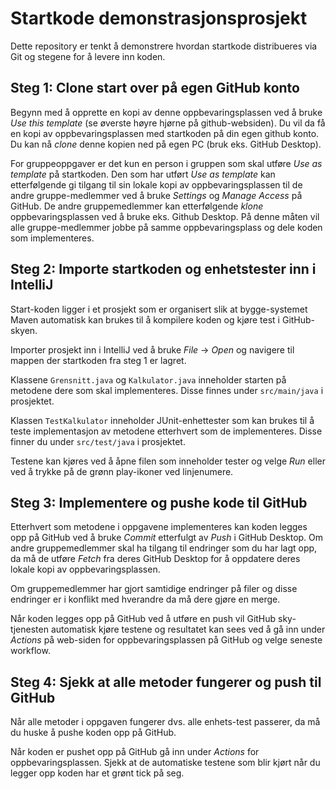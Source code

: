 # Startkode demonstrasjonsprosjekt

Dette repository er tenkt å demonstrere hvordan startkode distribueres via Git og stegene for å levere inn koden.

## Steg 1: Clone start over på egen GitHub konto

Begynn med å opprette en kopi av denne oppbevaringsplassen ved å bruke *Use this template* (se øverste høyre hjørne på github-websiden). Du vil da få en kopi av oppbevaringsplassen med startkoden på din egen github konto. Du kan nå *clone* denne kopien ned på egen PC (bruk eks. GitHub Desktop).

For gruppeoppgaver er det kun en person i gruppen som skal utføre *Use as template* på startkoden. Den som har utført *Use as template* kan etterfølgende gi tilgang til sin lokale kopi av oppbevaringsplassen til de andre gruppe-medlemmer ved å bruke *Settings* og *Manage Access* på GitHub. De andre gruppemedlemmer kan etterfølgende *klone* oppbevaringsplassen ved å bruke eks. Github Desktop. På denne måten vil alle gruppe-medlemmer jobbe på samme oppbevaringsplass og dele koden som implementeres.

## Steg 2: Importe startkoden og enhetstester inn i IntelliJ

Start-koden ligger i et prosjekt som er organisert slik at bygge-systemet Maven automatisk kan brukes til å kompilere koden og kjøre test i GitHub-skyen.

Importer prosjekt inn i IntelliJ ved å bruke *File* -> *Open* og navigere til mappen der startkoden fra steg 1 er lagret.

Klassene `Grensnitt.java` og `Kalkulator.java` inneholder starten på metodene dere som skal implementeres. Disse finnes under `src/main/java` i prosjektet.

Klassen `TestKalkulator`  inneholder JUnit-enhettester som kan brukes til å teste implementasjon av metodene etterhvert som de implementeres. Disse finner du under `src/test/java` i prosjektet.

Testene kan kjøres ved å åpne filen som inneholder tester og velge *Run* eller ved å trykke på de grønn play-ikoner ved linjenumere.

## Steg 3: Implementere og pushe kode til GitHub

Etterhvert som metodene i oppgavene implementeres kan koden legges opp på GitHub ved å bruke *Commit* etterfulgt av *Push* i GitHub Desktop. Om andre gruppemedlemmer skal ha tilgang til endringer som du har lagt opp, da må de utføre *Fetch* fra deres GitHub Desktop for å oppdatere deres lokale kopi av oppbevaringsplassen.

Om gruppemedlemmer har gjort samtidige endringer på filer og disse endringer er i konflikt med hverandre da må dere gjøre en merge.

Når koden legges opp på GitHub ved å utføre en push vil GitHub sky-tjenesten automatisk kjøre testene og resultatet kan sees ved å gå inn under *Actions* på web-siden for oppbevaringsplassen på GitHub og velge seneste workflow.

## Steg 4: Sjekk at alle metoder fungerer og push til GitHub

Når alle metoder i oppgaven fungerer dvs. alle enhets-test passerer, da må du huske å pushe koden opp på GitHub.

Når koden er pushet opp på GitHub gå inn under *Actions* for oppbevaringsplassen. Sjekk at de automatiske testene som blir kjørt når du legger opp koden har et grønt tick på seg.
